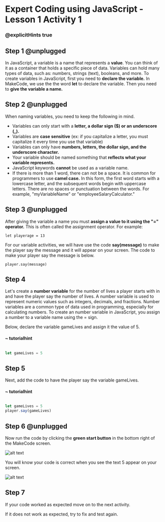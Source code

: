 # Expert Coding using JavaScript - Lesson 1 Activity 1
### @explicitHints true

## Step 1 @unplugged

In JavaScript, a variable is a name that represents a **value**. You can think of it as a container that holds a specific piece of data. Variables can hold many types of data, such as: numbers, strings (text), booleans, and more. To create variables in JavaScript, first you need to **declare the variable.** In MakeCode, we use the the word **let** to declare the variable.  Then you need to   **give the variable a name.** 

## Step 2 @unplugged

When naming variables, you need to keep the following in mind.

 - Variables can only start with a **letter, a dollar sign ($) or an underscore (_).** 
 - Variables are **case sensitive** (ex: if you capitalize a letter, you must capitalize it every time you use that variable)
 - Variables can only have **numbers, letters, the dollar sign, and the underscore character.**
 - Your variable should be named something that **reflects what your variable represents.** 
 - JavaScript keywords **cannot** be used as a variable name. 
 - If there is more than 1 word, there can not be a space.  It is common for programmers to use **camel case.**  In this form, the first word starts with a lowercase letter, and the subsequent words begin with uppercase letters. There are no spaces or punctuation between the words. For example, "myVariableName" or "employeeSalaryCalculator."
  
## Step 3 @unplugged
After giving the variable a name you must **assign a value to it using the "=" operator.** This is often called the assignment operator.
For example:

    let playerage = 13


For our variable activities, we will have use the code **say(message)** to make the player say the message and it will appear on your screen. The code to make your player say the message is below. 


    player.say(message)



## Step 4
Let's create a **number variable** for the number of lives a player starts with in and have the player say the number of lives. 
A number variable is used to represent numeric values such as integers, decimals, and fractions. Number variables are a common type of data used in programming, especially for calculating numbers. To create an number variable in JavaScript, you assign a number to a variable name using the = sign.

Below, declare the variable gameLives and assign it the value of 5. 

#### ~ tutorialhint

```javascript

let gameLives = 5

```


## Step 5
Next, add the code to have the player say the variable gameLives. 
       
#### ~ tutorialhint

```javascript

let gameLives = 5
player.say(gameLives)

```

## Step 6 @unplugged
Now run the code by clicking the **green start button** in the bottom right of the MakeCode screen. 

![alt text](https://expertjs.codingcredentials.com/Lesson1/1.1/1.JPG?raw=true "Start")

You will know your code is correct when you see the text 5 appear on your screen. 

![alt text](https://expertjs.codingcredentials.com/Lesson1/1.1/1.1.png?raw=true "Code")

## Step 7
If your code worked as expected move on to the next activity. 

If it does not work as expected, try to fix and test again.